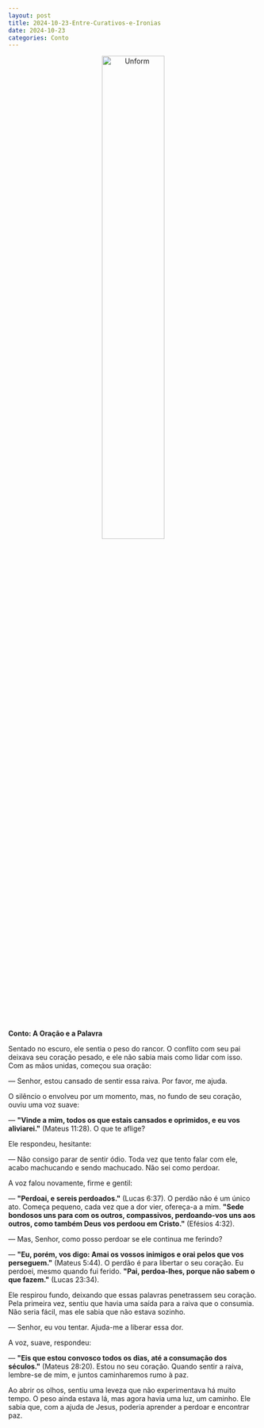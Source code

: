 ```yaml
---
layout: post
title: 2024-10-23-Entre-Curativos-e-Ironias
date: 2024-10-23
categories: Conto
---
```


<p align="center">
<img src="{{ site.baseurl }}/images/2024-10-24-A-Oracao-e-a-Palavra.webp" 
height="50%" width="50%" alt="Unform" />
</p>  

**Conto: A Oração e a Palavra**

Sentado no escuro, ele sentia o peso do rancor. O conflito com seu pai deixava seu coração pesado, e ele não sabia mais como lidar com isso. Com as mãos unidas, começou sua oração:

— Senhor, estou cansado de sentir essa raiva. Por favor, me ajuda.

O silêncio o envolveu por um momento, mas, no fundo de seu coração, ouviu uma voz suave:

— **"Vinde a mim, todos os que estais cansados e oprimidos, e eu vos aliviarei."** (Mateus 11:28). O que te aflige?

Ele respondeu, hesitante:

— Não consigo parar de sentir ódio. Toda vez que tento falar com ele, acabo machucando e sendo machucado. Não sei como perdoar.

A voz falou novamente, firme e gentil:

— **"Perdoai, e sereis perdoados."** (Lucas 6:37). O perdão não é um único ato. Começa pequeno, cada vez que a dor vier, ofereça-a a mim. **"Sede bondosos uns para com os outros, compassivos, perdoando-vos uns aos outros, como também Deus vos perdoou em Cristo."** (Efésios 4:32).

— Mas, Senhor, como posso perdoar se ele continua me ferindo?

— **"Eu, porém, vos digo: Amai os vossos inimigos e orai pelos que vos perseguem."** (Mateus 5:44). O perdão é para libertar o seu coração. Eu perdoei, mesmo quando fui ferido. **"Pai, perdoa-lhes, porque não sabem o que fazem."** (Lucas 23:34).

Ele respirou fundo, deixando que essas palavras penetrassem seu coração. Pela primeira vez, sentiu que havia uma saída para a raiva que o consumia. Não seria fácil, mas ele sabia que não estava sozinho.

— Senhor, eu vou tentar. Ajuda-me a liberar essa dor.

A voz, suave, respondeu:

— **"Eis que estou convosco todos os dias, até a consumação dos séculos."** (Mateus 28:20). Estou no seu coração. Quando sentir a raiva, lembre-se de mim, e juntos caminharemos rumo à paz.

Ao abrir os olhos, sentiu uma leveza que não experimentava há muito tempo. O peso ainda estava lá, mas agora havia uma luz, um caminho. Ele sabia que, com a ajuda de Jesus, poderia aprender a perdoar e encontrar paz.
